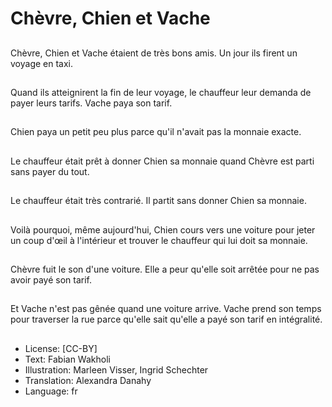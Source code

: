 # Chèvre, Chien et Vache

##
Chèvre, Chien et Vache étaient de très bons amis. Un jour ils firent un voyage en taxi.

##
Quand ils atteignirent la fin de leur voyage, le chauffeur leur demanda de payer leurs tarifs. Vache paya son tarif.

##
Chien paya un petit peu plus parce qu'il n'avait pas la monnaie exacte.

##
Le chauffeur était prêt à donner Chien sa monnaie quand Chèvre est parti sans payer du tout.

##
Le chauffeur était très contrarié. Il partit sans donner Chien sa monnaie.

##
Voilà pourquoi, même aujourd'hui, Chien cours vers une voiture pour jeter un coup d'œil à l'intérieur et trouver le chauffeur qui lui doit sa monnaie.

##
Chèvre fuit le son d'une voiture. Elle a peur qu'elle soit arrêtée pour ne pas avoir payé son tarif.

##
Et Vache n'est pas gênée quand une voiture arrive. Vache prend son temps pour traverser la rue parce qu'elle sait qu'elle a payé son tarif en intégralité.

##
* License: [CC-BY]
* Text: Fabian Wakholi
* Illustration: Marleen Visser, Ingrid Schechter
* Translation: Alexandra Danahy
* Language: fr
